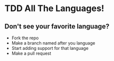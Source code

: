 # TDD All The Languages!

## Don't see your favorite language?

- Fork the repo
- Make a branch named after you language
- Start adding support for that language
- Make a pull request

